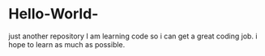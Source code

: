 # Hello-World-
just another repository 
I am learning code so i can get a great coding job. 
i hope to learn as much as possible.
